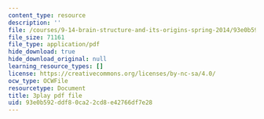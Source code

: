 ```yaml
---
content_type: resource
description: ''
file: /courses/9-14-brain-structure-and-its-origins-spring-2014/93e0b592ddf80ca22cd8e42766df7e28_555116.pdf
file_size: 71161
file_type: application/pdf
hide_download: true
hide_download_original: null
learning_resource_types: []
license: https://creativecommons.org/licenses/by-nc-sa/4.0/
ocw_type: OCWFile
resourcetype: Document
title: 3play pdf file
uid: 93e0b592-ddf8-0ca2-2cd8-e42766df7e28
---
```

